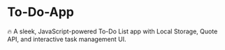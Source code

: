 # To-Do-App
🔥 A sleek, JavaScript-powered To-Do List app with Local Storage, Quote API, and interactive task management UI.
